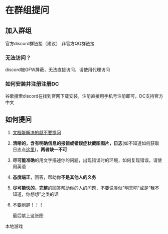 # 在群组提问



## 加入群组

官方discord群链接（建议）
非官方QQ群链接

### 无法访问？

discord被GFW屏蔽，无法直接访问，请使用代理访问

### 如何安装并注册注册DC

谷歌搜索discord在找到官网下载安装，注册直接用手机号注册即可，DC支持官方中文

## 如何提问

1. <u>文档能解决的就不要提问</u>

2. **清晰的，含有明确信息的报错或错误症状截图图片，日志**(如不知道如何获取日志点[这里]())，**两者缺一不可**

3. **尽可能准确**的用文字描述你的问题，出现错误时的环境，如何复现错误，请使用英语

4. **态度端正**，回答，帮助你**不是其他人的义务**

5. **尽可能快的，完整**的回答帮助你的人的问题，不要说类似"明天吧"或是“我不知道，你想想”之类的话

6. 不要刷屏！！！

   最后献上这张图

   
本地游戏
